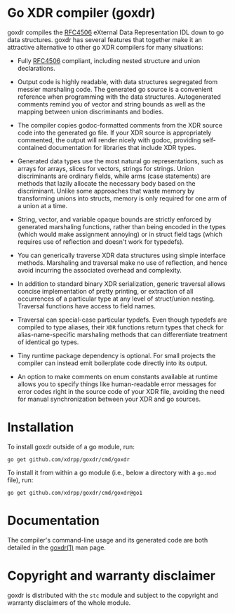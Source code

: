 # Go XDR compiler (goxdr)

goxdr compiles the [RFC4506] eXternal Data Representation IDL down to
go data structures.  goxdr has several features that together make it
an attractive alternative to other go XDR compilers for many
situations:

* Fully [RFC4506] compliant, including nested structure and union
  declarations.

* Output code is highly readable, with data structures segregated from
  messier marshaling code.  The generated go source is a convenient
  reference when programming with the data structures.  Autogenerated
  comments remind you of vector and string bounds as well as the
  mapping between union discriminants and bodies.

* The compiler copies godoc-formatted comments from the XDR source
  code into the generated go file.  If your XDR source is
  appropriately commented, the output will render nicely with godoc,
  providing self-contained documentation for libraries that include
  XDR types.

* Generated data types use the most natural go representations, such
  as arrays for arrays, slices for vectors, strings for strings.
  Union discriminants are ordinary fields, while arms (case
  statements) are methods that lazily allocate the necessary body
  based on the discriminant.  Unlike some approaches that waste memory
  by transforming unions into structs, memory is only required for one
  arm of a union at a time.

* String, vector, and variable opaque bounds are strictly enforced by
  generated marshaling functions, rather than being encoded in the
  types (which would make assignment annoying) or in struct field tags
  (which requires use of reflection and doesn't work for typedefs).

* You can generically traverse XDR data structures using simple
  interface methods.  Marshaling and traversal make no use of
  reflection, and hence avoid incurring the associated overhead and
  complexity.

* In addition to standard binary XDR serialization, generic traversal
  allows concise implementation of pretty printing, or extraction of
  all occurrences of a particular type at any level of struct/union
  nesting.  Traversal functions have access to field names.

* Traversal can special-case particular typdefs.  Even though typedefs
  are compiled to type aliases, their `XDR` functions return types
  that check for alias-name-specific marshaling methods that can
  differentiate treatment of identical go types.

* Tiny runtime package dependency is optional.  For small projects the
  compiler can instead emit boilerplate code directly into its output.

* An option to make comments on enum constants available at runtime
  allows you to specify things like human-readable error messages for
  error codes right in the source code of your XDR file, avoiding the
  need for manual synchronization between your XDR and go sources.

# Installation

To install goxdr outside of a go module, run:

    go get github.com/xdrpp/goxdr/cmd/goxdr

To install it from within a go module (i.e., below a directory with a
`go.mod` file), run:

    go get github.com/xdrpp/goxdr/cmd/goxdr@go1

# Documentation

The compiler's command-line usage and its generated code are both
detailed in the [goxdr(1)][goxdr.1] man page.

# Copyright and warranty disclaimer

goxdr is distributed with the `stc` module and subject to the
copyright and warranty disclaimers of the whole module.

[RFC4506]: https://tools.ietf.org/html/rfc4506
[RFC5531]: https://tools.ietf.org/html/rfc5531
[goxdr.1]: https://xdrpp.github.io/goxdr/pkg/github.com/xdrpp/goxdr/cmd/goxdr/goxdr.1.html
